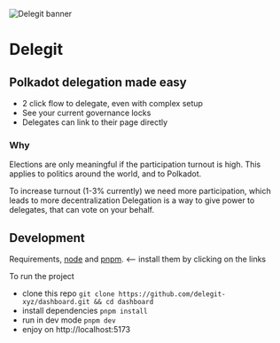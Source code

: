 ![Delegit banner](https://github.com/user-attachments/assets/0c19a57b-2256-47ed-8bb7-bc900ca5afe8)

# Delegit

## Polkadot delegation made easy

- 2 click flow to delegate, even with complex setup
- See your current governance locks
- Delegates can link to their page directly

### Why

Elections are only meaningful if the participation turnout is high.
This applies to politics around the world, and to Polkadot.

To increase turnout (1-3% currently) we need more participation, which leads to more decentralization
Delegation is a way to give power to delegates, that can vote on your behalf.

## Development

Requirements, [node](https://nodejs.org/en/download/package-manager/current) and [pnpm](https://pnpm.io/installation). <-- install them by clicking on the links

To run the project

- clone this repo
  `git clone https://github.com/delegit-xyz/dashboard.git && cd dashboard`
- install dependencies
  `pnpm install`
- run in dev mode
  `pnpm dev`
- enjoy on http://localhost:5173
